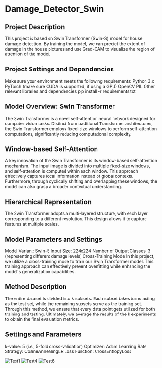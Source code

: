 # Damage_Detector_Swin

Project Description
-------------------
This project is based on Swin Transformer (Swin-S) model for house damage detection. By training the model, we can predict the extent of damage in the house pictures and use Grad-CAM to visualize the region of attention of the model.

Project Settings and Dependencies
---------------------------------
Make sure your environment meets the following requirements:
Python 3.x
PyTorch (make sure CUDA is supported, if using a GPU)
OpenCV
PIL
Other relevant libraries and dependencies
pip install -r requirements.txt

Model Overview: Swin Transformer
-------------------------------
The Swin Transformer is a novel self-attention neural network designed for computer vision tasks. Distinct from traditional Transformer architectures, the Swin Transformer employs fixed-size windows to perform self-attention computations, significantly reducing computational complexity.

Window-based Self-Attention
--------------------------
A key innovation of the Swin Transformer is its window-based self-attention mechanism. The input image is divided into multiple fixed-size windows, and self-attention is computed within each window. This approach effectively captures local information instead of global contexts. Furthermore, through cyclically shifting and overlapping these windows, the model can also grasp a broader contextual understanding.

Hierarchical Representation
--------------------------
The Swin Transformer adopts a multi-layered structure, with each layer corresponding to a different resolution. This design allows it to capture features at multiple scales.

Model Parameters and Settings
----------------------------
Model Variant: Swin-S
Input Size: 224x224
Number of Output Classes: 3 (representing different damage levels)
Cross-Training Mode
In this project, we utilize a cross-training mode to train our Swin Transformer model. This training approach can effectively prevent overfitting while enhancing the model's generalization capabilities.

Method Description
------------------
The entire dataset is divided into k subsets. Each subset takes turns acting as the test set, while the remaining subsets serve as the training set. Through this method, we ensure that every data point gets utilized for both training and testing. Ultimately, we average the results of the k experiments to obtain the final evaluation metrics.

Settings and Parameters
-----------------------
k-value: 5 (i.e., 5-fold cross-validation)
Optimizer: Adam
Learning Rate Strategy: CosineAnnealingLR
Loss Function: CrossEntropyLoss

![Test1](https://github.com/Alen-Xue/Damage_Detector_Swin/assets/126217366/0fd7f7e3-f35c-40ff-8b3a-a6599706e859)
![Test4](https://github.com/Alen-Xue/Damage_Detector_Swin/assets/126217366/a419aa73-5a2e-422a-b257-7c2387bee957)
![Test6](https://github.com/Alen-Xue/Damage_Detector_Swin/assets/126217366/d60ecdc4-04b2-4676-8fc2-ae09031b9cb9)
